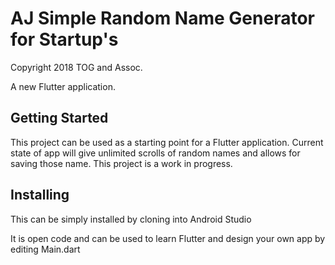 # AJ Simple Random Name Generator for Startup's
Copyright 2018 TOG and Assoc.


A new Flutter application.

## Getting Started

This project can be used as a starting point for a Flutter application.
Current state of app will give unlimited scrolls of random names and allows for
saving those name.
This project is a work in progress.
## Installing
This can be simply installed by cloning into Android Studio


It is open code and can be used to learn Flutter and design your own app by
editing Main.dart
